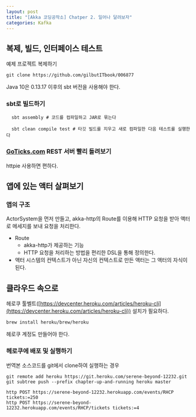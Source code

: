 ```yaml
---
layout: post
title: "[Akka 코딩공작소] Chatper 2. 일어나 달려보자"
categories: Kafka
---
```


## 복제, 빌드, 인터페이스 테스트

예제 프로젝트 복제하기

```[bash]
git clone https://github.com/gilbutITbook/006877
```

Java 10은 0.13.17 이후의 sbt 버전을 사용해야 한다.

### sbt로 빌드하기

```[bash]
  sbt assembly # 코드를 컴파일하고 JAR로 묶는다
```

```[bash]
  sbt clean compile test # 타깃 빌드를 지우고 새로 컴파일한 다음 테스트를 실행한다
```

### [GoTicks.com](http://goticks.com) REST 서버 빨리 돌려보기

httpie 사용하면 편하다.

## 앱에 있는 액터 살펴보기

### 앱의 구조

ActorSystem을 먼저 만들고, akka-http의 Route를 이용해 HTTP 요청을 받아 액터로 메세지를 보내 요청을 처리한다.

- Route
  - akka-http가 제공하는 기능
  - HTTP 요청을 처리하는 방법을 편리한 DSL을 통해 정의한다.
- 액터 시스템의 컨텍스트가 아닌 자신의 컨텍스트로 만든 액터는 그 액터의 자식이 된다.

## 클라우드 속으로

헤로쿠 툴벨트([https://devcenter.heroku.com/articles/heroku-cli](https://devcenter.heroku.com/articles/heroku-cli)) 설치가 필요하다.

```[bash]
brew install heroku/brew/heroku
```

헤로쿠 계정도 만들어야 한다.

### 헤로쿠에 배포 및 실행하기

번역본 소스코드를 git에서 clone하여 실행하는 경우

```[bash]
git remote add heroku https://git.heroku.com/serene-beyond-12232.git
git subtree push --prefix chapter-up-and-running heroku master

http POST https://serene-beyond-12232.herokuapp.com/events/RHCP tickets:=250
http POST https://serene-beyond-12232.herokuapp.com/events/RHCP/tickets tickets:=4
```
